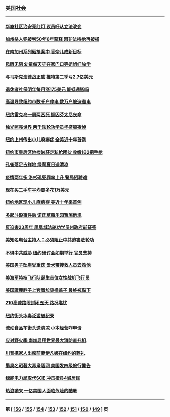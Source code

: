 ### 美国社会
---
#### [华裔社区治安亮红灯 议员吁从立法改变](../../pages/ncid1078160/n13787416.md) 
#### [加州杀人犯被判50年6年获释 因非法持枪再被捕](../../pages/ncid1078160/n13787402.md) 
#### [在南加州系列砸抢案中 香奈儿成新目标](../../pages/ncid1078160/n13787397.md) 
#### [风雨无阻 幼童每天守在家门口等姐姐们放学](../../pages/ncid1078160/n13786938.md) 
#### [与马斯克法律战正酣 推特第二季亏2.7亿美元](../../pages/ncid1078160/n13787258.md) 
#### [退休者社保明年每月涨175美元 能抵通胀吗](../../pages/ncid1078160/n13786545.md) 
#### [高温导致纽约市数千户停电 数万户被迫省电](../../pages/ncid1078160/n13786765.md) 
#### [纽约雷克岛一周两囚死 疑因芬太尼丧命](../../pages/ncid1078160/n13786775.md) 
#### [烛光照亮世界  两千法轮功学员华盛顿夜悼](../../pages/ncid1078160/n13786496.md) 
#### [纽约上州传出小儿麻痹症 全美近十年首例](../../pages/ncid1078160/n13786767.md) 
#### [纽约市皇后区地检破获走私枪团伙 收缴182把手枪](../../pages/ncid1078160/n13786758.md) 
#### [孔雀落足吉祥地 绿荫夏日送清凉](../../pages/ncid1078160/n13786797.md) 
#### [疫情两年多 洛杉矶犯罪率上升 警局招聘难](../../pages/ncid1078160/n13786650.md) 
#### [现在买二手车平均要多花1万美元](../../pages/ncid1078160/n13786508.md) 
#### [纽约地区现小儿麻痹症 美近十年来首例](../../pages/ncid1078160/n13786502.md) 
#### [多起斗殴事件后 诺氏草莓乐园暂施新规](../../pages/ncid1078160/n13786479.md) 
#### [反迫害23周年 凤凰城法轮功学员州政府前征签](../../pages/ncid1078160/n13786397.md) 
#### [美知名电台主持人：必须阻止中共迫害法轮功](../../pages/ncid1078160/n13786253.md) 
#### [不惧中共威胁 纽约研讨会如期举行 官员支持](../../pages/ncid1078160/n13786318.md) 
#### [美国男子坠崖受重伤 爱犬带搜救人员去救他](../../pages/ncid1078160/n13786036.md) 
#### [美海军特技飞行队诞生首位女性战机飞行员](../../pages/ncid1078160/n13785819.md) 
#### [美国骡鹿脖子上套着垃圾桶盖子 最终被取下](../../pages/ncid1078160/n13785816.md) 
#### [210高速路段封闭五天 路况堪忧](../../pages/ncid1078160/n13785739.md) 
#### [纽约街头冰毒泛滥破纪录](../../pages/ncid1078160/n13785921.md) 
#### [流动食品车街头送清凉 小本经营咋申请](../../pages/ncid1078160/n13785720.md) 
#### [应对野火季 南加启用世界最大消防直升机](../../pages/ncid1078160/n13785678.md) 
#### [川普携家人出席前妻伊凡娜在纽约的葬礼](../../pages/ncid1078160/n13785636.md) 
#### [墨臭名昭著大毒枭落网 美国发四级旅行警告](../../pages/ncid1078160/n13785590.md) 
#### [绿能电力局取代SCE 冲击橙县4城居民](../../pages/ncid1078160/n13785561.md) 
#### [热浪袭来 一亿美国人面临危险的酷暑](../../pages/ncid1078160/n13785443.md) 

---
#### 第 [ [156](./156.md) / [155](./155.md) / [154](./154.md) / [153](./153.md) / [152](./152.md) / [151](./151.md) / [150](./150.md) / [149](./149.md) ] 页
